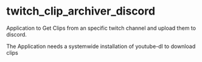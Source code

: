 # twitch_clip_archiver_discord
Application to Get Clips from an specific twitch channel and upload them to discord.

The Application needs a systemwide installation of youtube-dl to download clips
